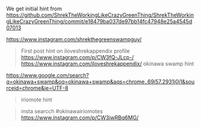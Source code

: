 
We get initial hint from https://github.com/ShrekTheWorkingLikeCrazyGreenThing/ShrekTheWorkingLikeCrazyGreenThing/commit/e18479ba037de97bb14fc47948e25a4545d07013

https://www.instagram.com/shrekthegreenswampguy/


> First post hint on iloveshrekappendix profile
https://www.instagram.com/p/CW3fQ-JLcp-/
https://www.instagram.com/iloveshrekappendix/
> okinawa swamp hint

https://www.google.com/search?q=okinawa+swamp&oq=okinawa+swamp&aqs=chrome..69i57.2931j0j1&sourceid=chrome&ie=UTF-8
> iriomote hint

> insta searcch #okinawairiomotes
https://www.instagram.com/p/CW3iwRBq6MG/